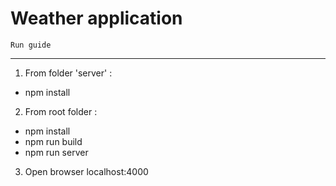 # Weather application

    Run guide
----------------
1) From folder 'server' :
-   npm install
2) From root folder :
-   npm install
-   npm run build
-   npm run server
3) Open browser  localhost:4000